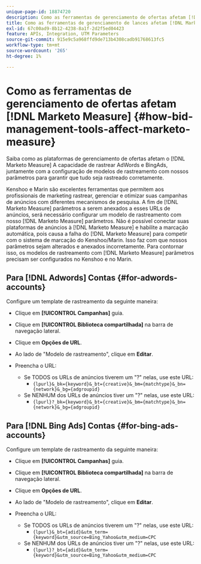 ```yaml
---
unique-page-id: 18874720
description: Como as ferramentas de gerenciamento de ofertas afetam [!DNL Marketo Measure] - [!DNL Marketo Measure]
title: Como as ferramentas de gerenciamento de lances afetam [!DNL Marketo Measure]
exl-id: 67c00ad9-8b12-4238-8a1f-2d2f5ed04423
feature: APIs, Integration, UTM Parameters
source-git-commit: 915e9c5a968ffd9de713b4308cadb91768613fc5
workflow-type: tm+mt
source-wordcount: '265'
ht-degree: 1%

---
```


# Como as ferramentas de gerenciamento de ofertas afetam [!DNL Marketo Measure] {#how-bid-management-tools-affect-marketo-measure}

Saiba como as plataformas de gerenciamento de ofertas afetam o [!DNL Marketo Measure] A capacidade de rastrear AdWords e BingAds, juntamente com a configuração de modelos de rastreamento com nossos parâmetros para garantir que tudo seja rastreado corretamente.

Kenshoo e Marin são excelentes ferramentas que permitem aos profissionais de marketing rastrear, gerenciar e otimizar suas campanhas de anúncios com diferentes mecanismos de pesquisa. A fim de [!DNL Marketo Measure] parâmetros a serem anexados a esses URLs de anúncios, será necessário configurar um modelo de rastreamento com nosso [!DNL Marketo Measure] parâmetros. Não é possível conectar suas plataformas de anúncios à [!DNL Marketo Measure] e habilite a marcação automática, pois causa a falha do [!DNL Marketo Measure] para competir com o sistema de marcação do Kenshoo/Marin. Isso faz com que nossos parâmetros sejam alterados e anexados incorretamente. Para contornar isso, os modelos de rastreamento com [!DNL Marketo Measure] parâmetros precisam ser configurados no Kenshoo e no Marin.

## Para [!DNL Adwords] Contas {#for-adwords-accounts}

Configure um template de rastreamento da seguinte maneira:

* Clique em **[!UICONTROL Campanhas]** guia.
* Clique em **[!UICONTROL Biblioteca compartilhada]** na barra de navegação lateral.
* Clique em **Opções de URL**.
* Ao lado de &quot;Modelo de rastreamento&quot;, clique em **Editar**.
* Preencha o URL:

   * Se TODOS os URLs de anúncios tiverem um &quot;?&quot; nelas, use este URL:
      * `{lpurl}&_bk={keyword}&_bt={creative}&_bm={matchtype}&_bn={network}&_bg={adgroupid}`
   * Se NENHUM dos URLs de anúncios tiver um &quot;?&quot; nelas, use este URL:
      * `{lpurl}?_bk={keyword}&_bt={creative}&_bm={matchtype}&_bn={network}&_bg={adgroupid}`


## Para [!DNL Bing Ads] Contas {#for-bing-ads-accounts}

Configure um template de rastreamento da seguinte maneira:

* Clique em **[!UICONTROL Campanhas]** guia.
* Clique em **[!UICONTROL Biblioteca compartilhada]** na barra de navegação lateral.
* Clique em **Opções de URL**.
* Ao lado de &quot;Modelo de rastreamento&quot;, clique em **Editar**.
* Preencha o URL:

   * Se TODOS os URLs de anúncios tiverem um &quot;?&quot; nelas, use este URL:
      * `{lpurl}&_bt={adid}&utm_term={keyword}&utm_source=Bing_Yahoo&utm_medium=CPC`
   * Se NENHUM dos URLs de anúncios tiver um &quot;?&quot; nelas, use este URL:
      * `{lpurl}?_bt={adid}&utm_term={keyword}&utm_source=Bing_Yahoo&utm_medium=CPC`
